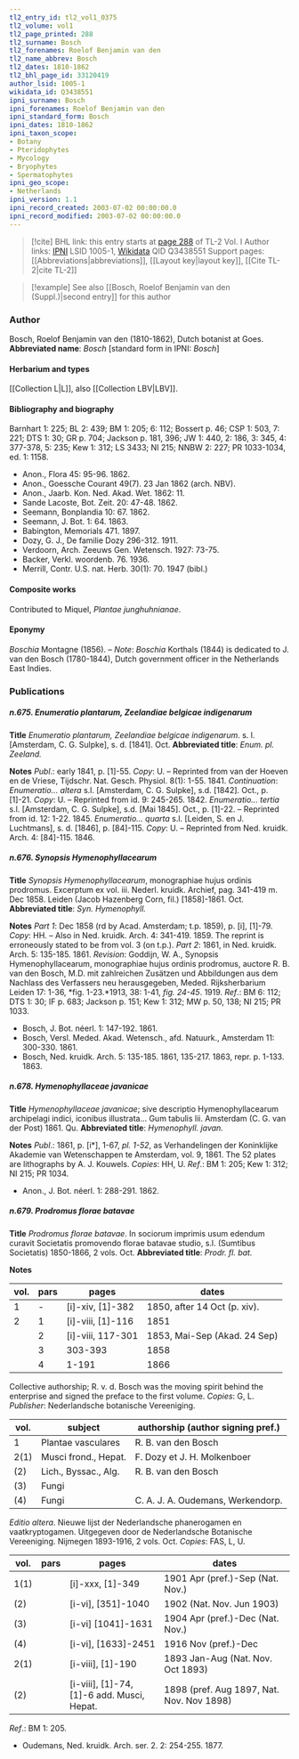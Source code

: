 ```yaml
---
tl2_entry_id: tl2_vol1_0375
tl2_volume: vol1
tl2_page_printed: 288
tl2_surname: Bosch
tl2_forenames: Roelof Benjamin van den
tl2_name_abbrev: Bosch
tl2_dates: 1810-1862
tl2_bhl_page_id: 33120419
author_lsid: 1005-1
wikidata_id: Q3438551
ipni_surname: Bosch
ipni_forenames: Roelof Benjamin van den
ipni_standard_form: Bosch
ipni_dates: 1810-1862
ipni_taxon_scope: 
- Botany
- Pteridophytes
- Mycology
- Bryophytes
- Spermatophytes
ipni_geo_scope: 
- Netherlands
ipni_version: 1.1
ipni_record_created: 2003-07-02 00:00:00.0
ipni_record_modified: 2003-07-02 00:00:00.0
---
```


> [!cite] BHL link: this entry starts at [page 288](https://www.biodiversitylibrary.org/page/33120419) of TL-2 Vol. I
> Author links: [IPNI](https://www.ipni.org/a/1005-1) LSID 1005-1, [Wikidata](https://www.wikidata.org/wiki/Q3438551) QID Q3438551
> Support pages: [[Abbreviations|abbreviations]], [[Layout key|layout key]], [[Cite TL-2|cite TL-2]]

> [!example] See also [[Bosch, Roelof Benjamin van den (Suppl.)|second entry]] for this author

### Author

Bosch, Roelof Benjamin van den (1810-1862), Dutch botanist at Goes. 
**Abbreviated name**: *Bosch* \[standard form in IPNI: *Bosch*\]

#### Herbarium and types

[[Collection L|L]], also [[Collection LBV|LBV]].

#### Bibliography and biography

Barnhart 1: 225; BL 2: 439; BM 1: 205; 6: 112; Bossert p. 46; CSP 1: 503, 7: 221; DTS 1: 30; GR p. 704; Jackson p. 181, 396; JW 1: 440, 2: 186, 3: 345, 4: 377-378, 5: 235; Kew 1: 312; LS 3433; NI 215; NNBW 2: 227; PR 1033-1034, ed. 1: 1158.
- Anon., Flora 45: 95-96. 1862.
- Anon., Goessche Courant 49(7). 23 Jan 1862 (arch. NBV).
- Anon., Jaarb. Kon. Ned. Akad. Wet. 1862: 11.
- Sande Lacoste, Bot. Zeit. 20: 47-48. 1862.
- Seemann, Bonplandia 10: 67. 1862.
- Seemann, J. Bot. 1: 64. 1863.
- Babington, Memorials 471. 1897.
- Dozy, G. J., De familie Dozy 296-312. 1911.
- Verdoorn, Arch. Zeeuws Gen. Wetensch. 1927: 73-75.
- Backer, Verkl. woordenb. 76. 1936.
- Merrill, Contr. U.S. nat. Herb. 30(1): 70. 1947 (bibl.)

#### Composite works

Contributed to Miquel, *Plantae junghuhnianae*.

#### Eponymy

*Boschia* Montagne (1856). – *Note*: *Boschia* Korthals (1844) is dedicated to J. van den Bosch (1780-1844), Dutch government officer in the Netherlands East Indies.

### Publications

##### n.675. Enumeratio plantarum, Zeelandiae belgicae indigenarum

**Title**
*Enumeratio plantarum, Zeelandiae belgicae indigenarum*. s. l. \[Amsterdam, C. G. Sulpke\], s. d. \[1841\]. Oct.
**Abbreviated title**: *Enum. pl. Zeeland.*

**Notes**
*Publ*.: early 1841, p. \[1\]-55. *Copy*: U. – Reprinted from van der Hoeven en de Vriese, Tijdschr. Nat. Gesch. Physiol. 8(1): 1-55. 1841.
*Continuation*: *Enumeratio... altera* s.l. \[Amsterdam, C. G. Sulpke\], s.d. \[1842\]. Oct., p. \[1\]-21. *Copy*: U. – Reprinted from id. 9: 245-265. 1842.
*Enumeratio... tertia* s.l. \[Amsterdam, C. G. Sulpke\], s.d. \[Mai 1845\]. Oct., p. \[1\]-22. – Reprinted from id. 12: 1-22. 1845.
*Enumeratio... quarta* s.l. \[Leiden, S. en J. Luchtmans\], s. d. \[1846\], p. \[84\]-115. *Copy*: U. – Reprinted from Ned. kruidk. Arch. 4: \[84\]-115. 1846.

##### n.676. Synopsis Hymenophyllacearum

**Title**
*Synopsis Hymenophyllacearum*, monographiae hujus ordinis prodromus. Excerptum ex vol. iii. Nederl. kruidk. Archief, pag. 341-419 m. Dec 1858. Leiden (Jacob Hazenberg Corn, fil.) \[1858\]-1861. Oct.
**Abbreviated title**: *Syn. Hymenophyll.*

**Notes**
*Part 1*: Dec 1858 (rd by Acad. Amsterdam; t.p. 1859), p. \[i\], \[1\]-79. *Copy*: HH. – Also in Ned. kruidk. Arch. 4: 341-419. 1859. The reprint is erroneously stated to be from vol. 3 (on t.p.).
*Part 2*: 1861, in Ned. kruidk. Arch. 5: 135-185. 1861.
*Revision*: Goddijn, W. A., Synopsis Hymenophyllacearum, monographiae hujus ordinis prodromus, auctore R. B. van den Bosch, M.D. mit zahlreichen Zusätzen und Abbildungen aus dem Nachlass des Verfassers neu herausgegeben, Meded. Rijksherbarium Leiden 17: 1-36, *fig. 1-23.*1913, 38: 1-41, *fig. 24-45*. 1919.
*Ref*.: BM 6: 112; DTS 1: 30; IF p. 683; Jackson p. 151; Kew 1: 312; MW p. 50, 138; NI 215; PR 1033.
- Bosch, J. Bot. néerl. 1: 147-192. 1861.
- Bosch, Versl. Meded. Akad. Wetensch., afd. Natuurk., Amsterdam 11: 300-330. 1861.
- Bosch, Ned. kruidk. Arch. 5: 135-185. 1861, 135-217. 1863, repr. p. 1-133. 1863.

##### n.678. Hymenophyllaceae javanicae

**Title**
*Hymenophyllaceae javanicae*; sive descriptio Hymenophyllacearum archipelagi indici, iconibus illustrata... Gum tabulis lii. Amsterdam (C. G. van der Post) 1861. Qu.
**Abbreviated title**: *Hymenophyll. javan.*

**Notes**
*Publ*.: 1861, p. \[i\*\], 1-67, *pl. 1-52*, as Verhandelingen der Koninklijke Akademie van Wetenschappen te Amsterdam, vol. 9, 1861. The 52 plates are lithographs by A. J. Kouwels. *Copies*: HH, U.
*Ref*.: BM 1: 205; Kew 1: 312; NI 215; PR 1034.
- Anon., J. Bot. néerl. 1: 288-291. 1862.

##### n.679. Prodromus florae batavae

**Title**
*Prodromus florae batavae*. In sociorum imprimis usum edendum curavit Societatis promovendo florae batavae studio, s.l. (Sumtibus Societatis) 1850-1866, 2 vols. Oct.
**Abbreviated title**: *Prodr. fl. bat.*

**Notes**

|vol.	|pars	|pages	|dates|
|---	|---	|---	|---	|
|1	|-	|\[i\]-xiv, \[1\]-382	|1850, after 14 Oct (p. xiv).|
|2	|1	|\[i\]-viii, \[1\]-116	|1851|
|	|2	|\[i\]-viii, 117-301	|1853, Mai-Sep (Akad. 24 Sep)|
|	|3	|303-393	|1858|
|	|4	|1-191	|1866|

Collective authorship; R. v. d. Bosch was the moving spirit behind the enterprise and signed the preface to the first volume. *Copies*: G, L.
*Publisher*: Nederlandsche botanische Vereeniging.

|vol.	|subject	|authorship (author signing pref.)|
|---	|---	|---	|
|1	|Plantae vasculares	|R. B. van den Bosch|
|2(1)	|Musci frond., Hepat.	|F. Dozy et J. H. Molkenboer|
|(2)	|Lich., Byssac., Alg.	|R. B. van den Bosch|
|(3)	|Fungi|
|(4)	|Fungi	|C. A. J. A. Oudemans, Werkendorp.|

*Editio altera*. Nieuwe lijst der Nederlandsche phanerogamen en vaatkryptogamen. Uitgegeven door de Nederlandsche Botanische Vereeniging. Nijmegen 1893-1916, 2 vols. Oct.
*Copies*: FAS, L, U.

|vol.	|pars	|pages	|dates|
|---	|---	|---	|---	|
|1(1)	|	|\[i\]-xxx, \[1\]-349	|1901 Apr (pref.)-Sep (Nat. Nov.)|
|(2)	|	|\[i-vi\], \[351\]-1040	|1902 (Nat. Nov. Jun 1903)|
|(3)	|	|\[i-vi\] \[1041\]-1631	|1904 Apr (pref.)-Dec (Nat. Nov.)|
|(4)	|	|\[i-vi\], \[1633\]-2451	|1916 Nov (pref.)-Dec|
|2(1)	|	|\[i-viii\], \[1\]-190	|1893 Jan-Aug (Nat. Nov. Oct 1893)|
|(2)	|	|\[i-viii\], \[1\]-74,<br/>\[1\]-6 add. Musci, Hepat.	|1898 (pref. Aug 1897, Nat. Nov. Nov 1898)|

*Ref*.: BM 1: 205.
- Oudemans, Ned. kruidk. Arch. ser. 2. 2: 254-255. 1877.

